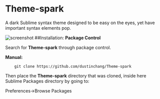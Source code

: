 # Theme-spark
A dark Sublime syntax theme designed to be easy on the eyes, yet have important syntax elements pop.

![screenshot](https://raw.githubusercontent.com/dustinchang/Theme-spark/master/screenshot2.png)
##Installation:
**Package Control**

Search for **Theme-spark** through package control.

**Manual:**
```
	git clone https://github.com/dustinchang/Theme-spark
```
Then place the **Theme-spark** directory that was cloned, inside here Sublime Packages directory by going to:

Preferences->Browse Packages
